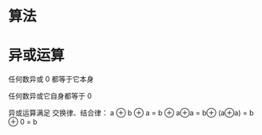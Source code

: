 # 算法

# 异或运算

任何数异或 0 都等于它本身

任何数异或它自身都等于 0

异或运算满足 交换律、结合律： a ⊕ b ⊕ a = b ⊕ a⊕a = b⊕ (a⊕a) = b ⊕ 0 = b

